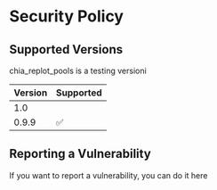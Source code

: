 # Security Policy

## Supported Versions

chia_replot_pools is a testing versioni

| Version | Supported          |
| ------- | ------------------ |
| 1.0     |                    |
| 0.9.9   | :white_check_mark: |


## Reporting a Vulnerability

If you want to report a vulnerability, you can do it here
